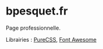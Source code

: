 # bpesquet.fr

Page professionnelle.

Librairies : [PureCSS](http://purecss.io/), [Font Awesome](http://fontawesome.io/)
